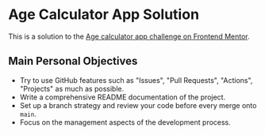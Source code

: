 # Age Calculator App Solution

This is a solution to the [Age calculator app challenge on Frontend Mentor](https://www.frontendmentor.io/challenges/age-calculator-app-dF9DFFpj-Q).

## Main Personal Objectives

- Try to use GitHub features such as "Issues", "Pull Requests", "Actions", "Projects" as much as possible.
- Write a comprehensive README documentation of the project.
- Set up a branch strategy and review your code before every merge onto `main`.
- Focus on the management aspects of the development process.

<!--

## Styles

### Primary Colors

- Purple: hsl(259, 100%, 65%)
- Light red: hsl(0, 100%, 67%)

### Neutral Colors

- White: hsl(0, 0%, 100%)
- Off white: hsl(0, 0%, 94%)
- Light grey: hsl(0, 0%, 86%)
- Smokey grey: hsl(0, 1%, 44%)
- Off black: hsl(0, 0%, 8%)

## Typography and Font

- Font size (inputs): 32px
- Family: [Poppins](https://fonts.google.com/specimen/Poppins)
- Weights: 400i, 700, 800i

-->
